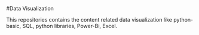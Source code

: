 #Data Visualization

This repositories contains the content related data visualization like python-basic, SQL, python libraries, Power-Bi, Excel.
